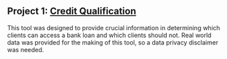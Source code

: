 ## Project 1: [Credit Qualification](https://tomasrpons.github.io/credit_qualification/)
This tool was designed to provide crucial information in determining which clients can access a bank loan and which clients should not. Real world data was provided for the making of this tool, so a data privacy disclaimer was needed.
